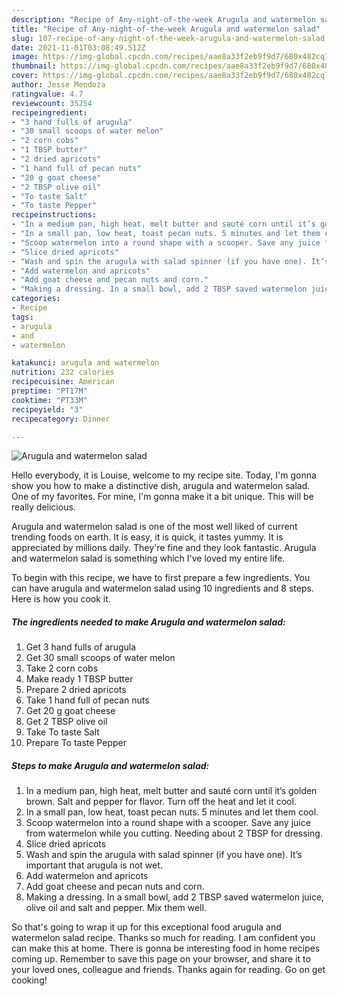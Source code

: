 ```yaml
---
description: "Recipe of Any-night-of-the-week Arugula and watermelon salad"
title: "Recipe of Any-night-of-the-week Arugula and watermelon salad"
slug: 107-recipe-of-any-night-of-the-week-arugula-and-watermelon-salad
date: 2021-11-01T03:08:49.512Z
image: https://img-global.cpcdn.com/recipes/aae8a33f2eb9f9d7/680x482cq70/arugula-and-watermelon-salad-recipe-main-photo.jpg
thumbnail: https://img-global.cpcdn.com/recipes/aae8a33f2eb9f9d7/680x482cq70/arugula-and-watermelon-salad-recipe-main-photo.jpg
cover: https://img-global.cpcdn.com/recipes/aae8a33f2eb9f9d7/680x482cq70/arugula-and-watermelon-salad-recipe-main-photo.jpg
author: Jesse Mendoza
ratingvalue: 4.7
reviewcount: 35254
recipeingredient:
- "3 hand fulls of arugula"
- "30 small scoops of water melon"
- "2 corn cobs"
- "1 TBSP butter"
- "2 dried apricots"
- "1 hand full of pecan nuts"
- "20 g goat cheese"
- "2 TBSP olive oil"
- "To taste Salt"
- "To taste Pepper"
recipeinstructions:
- "In a medium pan, high heat, melt butter and sauté corn until it’s golden brown. Salt and pepper for flavor. Turn off the heat and let it cool."
- "In a small pan, low heat, toast pecan nuts. 5 minutes and let them cool."
- "Scoop watermelon into a round shape with a scooper. Save any juice from watermelon while you cutting. Needing about 2 TBSP for dressing."
- "Slice dried apricots"
- "Wash and spin the arugula with salad spinner (if you have one). It’s important that arugula is not wet."
- "Add watermelon and apricots"
- "Add goat cheese and pecan nuts and corn."
- "Making a dressing. In a small bowl, add 2 TBSP saved watermelon juice, olive oil and salt and pepper. Mix them well."
categories:
- Recipe
tags:
- arugula
- and
- watermelon

katakunci: arugula and watermelon 
nutrition: 232 calories
recipecuisine: American
preptime: "PT17M"
cooktime: "PT33M"
recipeyield: "3"
recipecategory: Dinner

---
```



![Arugula and watermelon salad](https://img-global.cpcdn.com/recipes/aae8a33f2eb9f9d7/680x482cq70/arugula-and-watermelon-salad-recipe-main-photo.jpg)

Hello everybody, it is Louise, welcome to my recipe site. Today, I'm gonna show you how to make a distinctive dish, arugula and watermelon salad. One of my favorites. For mine, I'm gonna make it a bit unique. This will be really delicious.



Arugula and watermelon salad is one of the most well liked of current trending foods on earth. It is easy, it is quick, it tastes yummy. It is appreciated by millions daily. They're fine and they look fantastic. Arugula and watermelon salad is something which I've loved my entire life.


To begin with this recipe, we have to first prepare a few ingredients. You can have arugula and watermelon salad using 10 ingredients and 8 steps. Here is how you cook it.

<!--inarticleads1-->

##### The ingredients needed to make Arugula and watermelon salad:

1. Get 3 hand fulls of arugula
1. Get 30 small scoops of water melon
1. Take 2 corn cobs
1. Make ready 1 TBSP butter
1. Prepare 2 dried apricots
1. Take 1 hand full of pecan nuts
1. Get 20 g goat cheese
1. Get 2 TBSP olive oil
1. Take To taste Salt
1. Prepare To taste Pepper




<!--inarticleads2-->

##### Steps to make Arugula and watermelon salad:

1. In a medium pan, high heat, melt butter and sauté corn until it’s golden brown. Salt and pepper for flavor. Turn off the heat and let it cool.
1. In a small pan, low heat, toast pecan nuts. 5 minutes and let them cool.
1. Scoop watermelon into a round shape with a scooper. Save any juice from watermelon while you cutting. Needing about 2 TBSP for dressing.
1. Slice dried apricots
1. Wash and spin the arugula with salad spinner (if you have one). It’s important that arugula is not wet.
1. Add watermelon and apricots
1. Add goat cheese and pecan nuts and corn.
1. Making a dressing. In a small bowl, add 2 TBSP saved watermelon juice, olive oil and salt and pepper. Mix them well.




So that's going to wrap it up for this exceptional food arugula and watermelon salad recipe. Thanks so much for reading. I am confident you can make this at home. There is gonna be interesting food in home recipes coming up. Remember to save this page on your browser, and share it to your loved ones, colleague and friends. Thanks again for reading. Go on get cooking!
